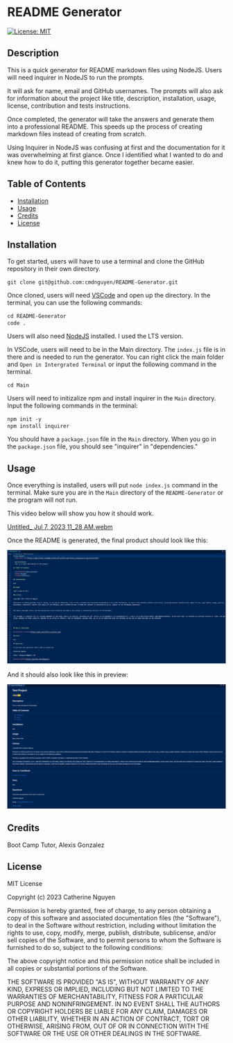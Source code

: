 # README Generator
  [![License: MIT](https://img.shields.io/badge/License-MIT-yellow.svg)](https://opensource.org/licenses/MIT)

## Description

This is a quick generator for README markdown files using NodeJS. Users will need inquirer in NodeJS to run the prompts. 

It will ask for name, email and GitHub usernames. The prompts will also ask for information about the project like title, description, installation, usage, license, contribution and tests instructions. 

Once completed, the generator will take the answers and generate them into a professional README. This speeds up the process of creating markdown files instead of creating from scratch.

Using Inquirer in NodeJS was confusing at first and the documentation for it was overwhelming at first glance. Once I identified what I wanted to do and knew how to do it, putting this generator together became easier.

## Table of Contents

- [Installation](#installation)
- [Usage](#usage)
- [Credits](#credits)
- [License](#license)

## Installation

To get started, users will have to use a terminal and clone the GitHub repository in their own directory.

	git clone git@github.com:cmdnguyen/README-Generator.git

Once cloned, users will need [VSCode](https://code.visualstudio.com/download) and open up the directory. In the terminal, you can use the following commands:

	cd README-Generator
	code .

Users will also need [NodeJS](https://nodejs.org/en) installed. I used the LTS version.

In VSCode, users will need to be in the Main directory. The `index.js` file is in there and is needed to run the generator. You can right click the main folder and `Open in Intergrated Terminal` or input the following command in the terminal.

	cd Main

Users will need to initizalize npm and install inquirer in the `Main` directory. Input the following commands in the terminal:

	npm init -y
	npm install inquirer

You should have a `package.json` file in the `Main` directory. When you go in the `package.json` file, you should see "inquirer" in "dependencies."

## Usage

Once everything is installed, users will put `node index.js` command in the terminal. Make sure you are in the `Main` directory of the `README-Generator` or the program will not run. 

This video below will show you how it should work.

[Untitled_ Jul 7, 2023 11_28 AM.webm](https://github.com/cmdnguyen/README-Generator/assets/131038401/e32daf84-c961-4ff6-b2cf-611cfb04db6d)


 Once the README is generated, the final product should look like this:

 ![Generated README](/Assets/Screenshot%202023-07-07%20113057.png)

 And it should also look like this in preview:

![Preview Generated README](/Assets/Screenshot%202023-07-07%20113248.png)

## Credits

Boot Camp Tutor, Alexis Gonzalez

## License

MIT License

Copyright (c) 2023 Catherine Nguyen

Permission is hereby granted, free of charge, to any person obtaining a copy
of this software and associated documentation files (the "Software"), to deal
in the Software without restriction, including without limitation the rights
to use, copy, modify, merge, publish, distribute, sublicense, and/or sell
copies of the Software, and to permit persons to whom the Software is
furnished to do so, subject to the following conditions:

The above copyright notice and this permission notice shall be included in all
copies or substantial portions of the Software.

THE SOFTWARE IS PROVIDED "AS IS", WITHOUT WARRANTY OF ANY KIND, EXPRESS OR
IMPLIED, INCLUDING BUT NOT LIMITED TO THE WARRANTIES OF MERCHANTABILITY,
FITNESS FOR A PARTICULAR PURPOSE AND NONINFRINGEMENT. IN NO EVENT SHALL THE
AUTHORS OR COPYRIGHT HOLDERS BE LIABLE FOR ANY CLAIM, DAMAGES OR OTHER
LIABILITY, WHETHER IN AN ACTION OF CONTRACT, TORT OR OTHERWISE, ARISING FROM,
OUT OF OR IN CONNECTION WITH THE SOFTWARE OR THE USE OR OTHER DEALINGS IN THE
SOFTWARE.

